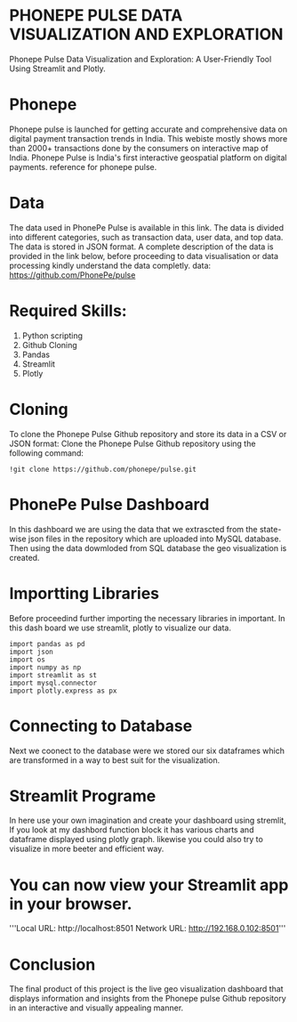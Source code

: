 # PHONEPE PULSE DATA VISUALIZATION AND EXPLORATION
Phonepe Pulse Data Visualization and Exploration: A User-Friendly Tool Using Streamlit and Plotly.
# Phonepe
Phonepe pulse is launched for getting accurate and comprehensive data on digital payment transaction trends in India. This webiste mostly shows more than 2000+ transactions done by the consumers on interactive map of India. Phonepe Pulse is India's first interactive geospatial platform on digital payments.
reference for phonepe pulse.

# Data
The data used in PhonePe Pulse is available in this link. The data is divided into different categories, such as transaction data, user data, and top data. The data is stored in JSON format. A complete description of the data is provided in the link below, before proceeding to data visualisation or data processing kindly understand the data completly.
data: https://github.com/PhonePe/pulse

# Required Skills:
1) Python scripting 
2) Github Cloning 
3) Pandas 
4) Streamlit 
5) Plotly

# Cloning

To clone the Phonepe Pulse Github repository and store its data in a CSV or JSON format:
Clone the Phonepe Pulse Github repository using the following command:

```
!git clone https://github.com/phonepe/pulse.git
```
# PhonePe Pulse Dashboard
In this dashboard we are using the data that we extrascted from the state-wise json files in the repository which are uploaded into MySQL database. Then using the data dowmloded from SQL database the geo visualization is created.

# Importting Libraries
Before proceedind further importing the necessary libraries in important. In this dash board we use streamlit, plotly to visualize our data.

```
import pandas as pd
import json
import os
import numpy as np
import streamlit as st
import mysql.connector
import plotly.express as px
```
# Connecting to Database
Next we coonect to the database were we stored our six dataframes which are transformed in a way to best suit for the visualization.

# Streamlit Programe
In here use your own imagination and create your dashboard using stremlit, If you look at my dashbord function block it has various charts and dataframe displayed using plotly graph. likewise you could also try to visualize in more beeter and efficient way.

# You can now view your Streamlit app in your browser.
'''Local URL: http://localhost:8501 Network URL: http://192.168.0.102:8501'''

# Conclusion
The final product of this project is the live geo visualization dashboard that displays information and insights from the Phonepe pulse Github repository in an interactive and visually appealing manner.

